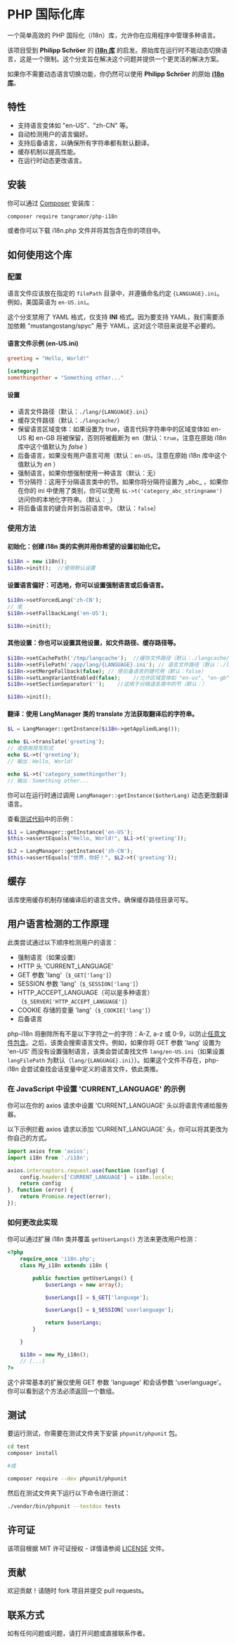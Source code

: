 # PHP 国际化库

一个简单高效的 PHP 国际化（i18n）库，允许你在应用程序中管理多种语言。

该项目受到 **Philipp Schröer** 的 **[i18n 库](https://github.com/Philipp15b/php-i18n)** 的启发。原始库在运行时不能动态切换语言，这是一个限制。这个分支旨在解决这个问题并提供一个更灵活的解决方案。

如果你不需要动态语言切换功能，你仍然可以使用 **Philipp Schröer** 的原始 **[i18n 库](https://github.com/Philipp15b/php-i18n)**。

## 特性

- 支持语言变体如 "en-US"、"zh-CN" 等。
- 自动检测用户的语言偏好。
- 支持后备语言，以确保所有字符串都有默认翻译。
- 缓存机制以提高性能。
- 在运行时动态更改语言。

## 安装

你可以通过 [Composer](https://getcomposer.org/) 安装库：

```bash
composer require tangramor/php-i18n
```

或者你可以下载 i18n.php 文件并将其包含在你的项目中。

## 如何使用这个库

### 配置

语言文件应该放在指定的 `filePath` 目录中，并遵循命名约定 `{LANGUAGE}.ini`。例如，美国英语为 `en-US.ini`。

这个分支禁用了 YAML 格式，仅支持 **INI** 格式。因为要支持 YAML，我们需要添加依赖 "mustangostang/spyc" 用于 YAML，这对这个项目来说是不必要的。

#### 语言文件示例 (en-US.ini)

```ini
greeting = "Hello, World!"

[category]
somethingother = "Something other..."
```

#### 设置

- 语言文件路径（默认：`./lang/{LANGUAGE}.ini`）
- 缓存文件路径（默认：`./langcache/`）
- 保留语言区域变体：如果设置为 true，语言代码字符串中的区域变体如 en-US 和 en-GB 将被保留，否则将被截断为 en（默认：`true`，注意在原始 i18n 库中这个值默认为 *false* ）
- 后备语言，如果没有用户语言可用（默认：`en-US`，注意在原始 i18n 库中这个值默认为 *en* ）
- 强制语言，如果你想强制使用一种语言（默认：无）
- 节分隔符：这用于分隔语言类中的节。如果你将分隔符设置为 \_abc\_ ，如果你在你的 ini 中使用了类别，你可以使用 `$L->t('category_abc_stringname')` 访问你的本地化字符串。（默认：`_`）
- 将后备语言的键合并到当前语言中。（默认：`false`）

### 使用方法

#### 初始化：创建 i18n 类的实例并用你希望的设置初始化它。

```php
$i18n = new i18n();
$i18n->init();  //使用默认设置
```

#### 设置语言偏好：可选地，你可以设置强制语言或后备语言。

```php
$i18n->setForcedLang('zh-CN');
// 或
$i18n->setFallbackLang('en-US');

$i18n->init();
```

#### 其他设置：你也可以设置其他设置，如文件路径、缓存路径等。

```php
$i18n->setCachePath('/tmp/langcache');  //缓存文件路径（默认：./langcache/）
$i18n->setFilePath('/app/lang/{LANGUAGE}.ini'); // 语言文件路径（默认：./lang/{LANGUAGE}.ini）
$i18n->setMergeFallback(false); // 使后备语言的键可用（默认：false）
$i18n->setLangVariantEnabled(false);    //允许区域变体如 "en-us", "en-gb" 等。如果设置为 false，将提供 "en"。（默认：true）
$i18n->setSectionSeparator('');    //这用于分隔语言类中的节（默认：）

$i18n->init();
```

#### 翻译：使用 LangManager 类的 translate 方法获取翻译后的字符串。

```php
$L = LangManager::getInstance($i18n->getAppliedLang());

echo $L->translate('greeting');
// 或使用简写形式
echo $L->t('greeting');
// 输出：Hello, World!

echo $L->t('category_somethingother');
// 输出：Something other...
```

你可以在运行时通过调用 `LangManager::getInstance($otherLang)` 动态更改翻译语言。

查看[测试代码](./test/tests/DefaultSettingTest.php)中的示例：

```php
$L1 = LangManager::getInstance('en-US');
$this->assertEquals("Hello, World!", $L1->t('greeting'));

$L2 = LangManager::getInstance('zh-CN');
$this->assertEquals("世界，你好！", $L2->t('greeting'));
```

## 缓存

该库使用缓存机制存储编译后的语言文件。确保缓存路径目录可写。

## 用户语言检测的工作原理

此类尝试通过以下顺序检测用户的语言：

- 强制语言（如果设置）
- HTTP 头 'CURRENT_LANGUAGE'
- GET 参数 'lang'（`$_GET['lang']`）
- SESSION 参数 'lang'（`$_SESSION['lang']`）
- HTTP_ACCEPT_LANGUAGE（可以是多种语言）（`$_SERVER['HTTP_ACCEPT_LANGUAGE']`）
- COOKIE 存储的变量 'lang'（`$_COOKIE['lang']`）
- 后备语言

php-i18n 将删除所有不是以下字符之一的字符：A-Z, a-z 或 0-9，以防止[任意文件包含](https://en.wikipedia.org/wiki/File_inclusion_vulnerability)。之后，该类会搜索语言文件。例如，如果你将 GET 参数 'lang' 设置为 'en-US' 而没有设置强制语言，该类会尝试查找文件 `lang/en-US.ini`（如果设置 `langFilePath` 为默认（`lang/{LANGUAGE}.ini`））。如果这个文件不存在，php-i18n 会尝试查找会话变量中定义的语言文件，依此类推。

### 在 JavaScript 中设置 'CURRENT_LANGUAGE' 的示例

你可以在你的 axios 请求中设置 'CURRENT_LANGUAGE' 头以将语言传递给服务器。

以下示例拦截 axios 请求以添加 'CURRENT_LANGUAGE' 头，你可以将其更改为你自己的方式。

```js
import axios from 'axios';
import i18n from './i18n';

axios.interceptors.request.use(function (config) {
    config.headers['CURRENT_LANGUAGE'] = i18n.locale;
    return config
}, function (error) {
    return Promise.reject(error);
});
```

### 如何更改此实现

你可以通过扩展 i18n 类并覆盖 `getUserLangs()` 方法来更改用户检测：

```php
<?php
	require_once 'i18n.php';
	class My_i18n extends i18n {

		public function getUserLangs() {
			$userLangs = new array();

			$userLangs[] = $_GET['language'];

			$userLangs[] = $_SESSION['userlanguage'];

			return $userLangs;
		}

	}

	$i18n = new My_i18n();
	// [...]
?>
```

这个非常基本的扩展仅使用 GET 参数 'language' 和会话参数 'userlanguage'。你可以看到这个方法必须返回一个数组。

## 测试

要运行测试，你需要在测试文件夹下安装 `phpunit/phpunit` 包。

```bash
cd test
composer install

#或

composer require --dev phpunit/phpunit
```

然后在测试文件夹下运行以下命令进行测试：

```bash
./vendor/bin/phpunit --testdox tests
```

## 许可证

该项目根据 MIT 许可证授权 - 详情请参阅 [LICENSE](LICENSE) 文件。

## 贡献

欢迎贡献！请随时 fork 项目并提交 pull requests。

## 联系方式

如有任何问题或问题，请打开问题或直接联系作者。
